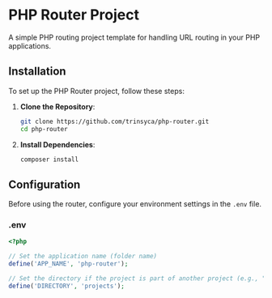 # PHP Router Project

A simple PHP routing project template for handling URL routing in your PHP applications.

## Installation

To set up the PHP Router project, follow these steps:

1. **Clone the Repository**:

    ```sh
    git clone https://github.com/trinsyca/php-router.git
    cd php-router
    ```

2. **Install Dependencies**:

    ```sh
    composer install
    ```

## Configuration

Before using the router, configure your environment settings in the `.env` file.

### .env

```php
<?php

// Set the application name (folder name)
define('APP_NAME', 'php-router');

// Set the directory if the project is part of another project (e.g., "localhost/projects/php-router")
define('DIRECTORY', 'projects');
